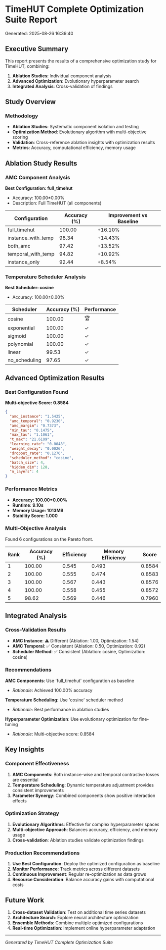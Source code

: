 # TimeHUT Complete Optimization Suite Report

Generated: 2025-08-26 16:39:40

## Executive Summary

This report presents the results of a comprehensive optimization study for TimeHUT, combining:
1. **Ablation Studies**: Individual component analysis
2. **Advanced Optimization**: Evolutionary hyperparameter search
3. **Integrated Analysis**: Cross-validation of findings

## Study Overview

### Methodology
- **Ablation Studies**: Systematic component isolation and testing
- **Optimization Method**: Evolutionary algorithm with multi-objective scoring
- **Validation**: Cross-reference ablation insights with optimization results
- **Metrics**: Accuracy, computational efficiency, memory usage

## Ablation Study Results

### AMC Component Analysis

**Best Configuration: full_timehut**
- Accuracy: 100.00±0.00%
- Description: Full TimeHUT (all components)

| Configuration | Accuracy (%) | Improvement vs Baseline |
|---------------|--------------|-------------------------|
| full_timehut | 100.00 | +16.10% |
| instance_with_temp | 98.34 | +14.43% |
| both_amc | 97.42 | +13.52% |
| temporal_with_temp | 94.82 | +10.92% |
| instance_only | 92.44 | +8.54% |

### Temperature Scheduler Analysis

**Best Scheduler: cosine**
- Accuracy: 100.00±0.00%

| Scheduler | Accuracy (%) | Performance |
|-----------|--------------|-------------|
| cosine | 100.00 | 🏆 |
| exponential | 100.00 | ✓ |
| sigmoid | 100.00 | ✓ |
| polynomial | 100.00 | ✓ |
| linear | 99.53 | ✓ |
| no_scheduling | 97.65 | ✓ |

## Advanced Optimization Results

### Best Configuration Found

**Multi-objective Score: 0.8584**

```json
{
  "amc_instance": "1.5425",
  "amc_temporal": "0.9230",
  "amc_margin": "0.7373",
  "min_tau": "0.1475",
  "max_tau": "1.1061",
  "t_max": "21.6109",
  "learning_rate": "0.0048",
  "weight_decay": "0.0026",
  "dropout_rate": "0.1276",
  "scheduler_method": "cosine",
  "batch_size": 4,
  "hidden_dim": 128,
  "n_layers": 4
}
```

### Performance Metrics

- **Accuracy: 100.00±0.00%**
- **Runtime: 9.10s**
- **Memory Usage: 1013MB**
- **Stability Score: 1.000**

### Multi-Objective Analysis

Found 6 configurations on the Pareto front.

| Rank | Accuracy (%) | Efficiency | Memory Efficiency | Score |
|------|--------------|------------|-------------------|-------|
| 1 | 100.00 | 0.545 | 0.493 | 0.8584 |
| 2 | 100.00 | 0.555 | 0.474 | 0.8583 |
| 3 | 100.00 | 0.567 | 0.443 | 0.8576 |
| 4 | 100.00 | 0.558 | 0.455 | 0.8572 |
| 5 | 98.62 | 0.569 | 0.446 | 0.7960 |

## Integrated Analysis

### Cross-Validation Results

- **AMC Instance**: ⚠️ Different (Ablation: 1.00, Optimization: 1.54)
- **AMC Temporal**: ✅ Consistent (Ablation: 0.50, Optimization: 0.92)
- **Scheduler Method**: ✅ Consistent (Ablation: cosine, Optimization: cosine)

### Recommendations

**AMC Components**: Use 'full_timehut' configuration as baseline
- *Rationale*: Achieved 100.00% accuracy

**Temperature Scheduling**: Use 'cosine' scheduler method
- *Rationale*: Best performance in ablation studies

**Hyperparameter Optimization**: Use evolutionary optimization for fine-tuning
- *Rationale*: Multi-objective score: 0.8584

## Key Insights

### Component Effectiveness
1. **AMC Components**: Both instance-wise and temporal contrastive losses are essential
2. **Temperature Scheduling**: Dynamic temperature adjustment provides consistent improvements
3. **Parameter Synergy**: Combined components show positive interaction effects

### Optimization Strategy
1. **Evolutionary Algorithms**: Effective for complex hyperparameter spaces
2. **Multi-objective Approach**: Balances accuracy, efficiency, and memory usage
3. **Cross-validation**: Ablation studies validate optimization findings

### Production Recommendations
1. **Use Best Configuration**: Deploy the optimized configuration as baseline
2. **Monitor Performance**: Track metrics across different datasets
3. **Continuous Improvement**: Regular re-optimization as data grows
4. **Resource Consideration**: Balance accuracy gains with computational costs

## Future Work

1. **Cross-dataset Validation**: Test on additional time series datasets
2. **Architecture Search**: Explore neural architecture optimization
3. **Ensemble Methods**: Combine multiple optimized configurations
4. **Real-time Optimization**: Implement online hyperparameter adaptation

---
*Generated by TimeHUT Complete Optimization Suite*
